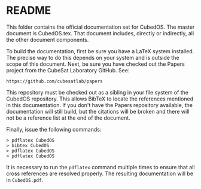 
README
======

This folder contains the official documentation set for CubedOS. The master document is
CubedOS.tex. That document includes, directly or indirectly, all the other document components.

To build the documentation, first be sure you have a LaTeX system installed. The precise way to
do this depends on your system and is outside the scope of this document. Next, be sure you have
checked out the Papers project from the CubeSat Laboratory GitHub. See:

    https://github.com/cubesatlab/papers
    
This repository must be checked out as a sibling in your file system of the CubedOS repository.
This allows BibTeX to locate the references mentioned in this documentation. If you don't have
the Papers repository available, the documentation will still build, but the citations will be
broken and there will not be a reference list at the end of the document.

Finally, issue the following commands:

    > pdflatex CubedOS
    > bibtex CubedOS
    > pdflatex CubedOS
    > pdflatex CubedOS
    
It is necessary to run the `pdflatex` command multiple times to ensure that all cross references
are resolved properly. The resulting documentation will be in `CubedOS.pdf`.

